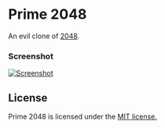 # Prime 2048
An evil clone of [2048](http://gabrielecirulli.github.io/2048/).

### Screenshot

[![Screenshot](http://www.averyrobinson.name/prime2048.png)](http://www.averyrobinson.name/prime2048.png)

## License
Prime 2048 is licensed under the [MIT license.](https://github.com/gabrielecirulli/2048/blob/master/LICENSE.txt)
